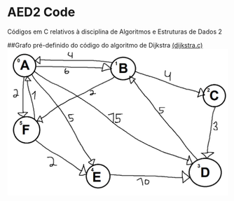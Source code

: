 # AED2 Code
Códigos em C relativos à disciplina de Algoritmos e Estruturas de Dados 2

##Grafo pré-definido do código do algoritmo de Dijkstra [(dijkstra.c)](https://github.com/LeonardoGuths/aed2-code/blob/main/dijkstra.c)
![Grafo Dijkstra](https://raw.githubusercontent.com/LeonardoGuths/aed2-code/main/dijkstra-graph.png)